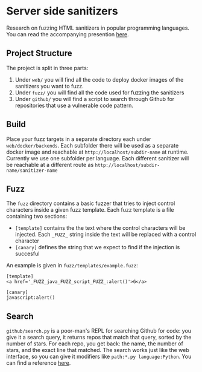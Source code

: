 # Server side sanitizers
Research on fuzzing HTML sanitizers in popular programming languages. You can read the accompanying presention [here](https://docs.google.com/presentation/d/1QrGNP6-8VD9hPVxJo6EoDH1eS4PfHmR5NyFhCKzdPr8/edit#slide=id.g213dfcddbe2_0_14).

## Project Structure

The project is split in three parts:

1. Under `web/` you will find all the code to deploy docker images of the sanitizers you want to fuzz.
2. Under `fuzz/` you will find all the code used for fuzzing the sanitizers
3. Under `github/` you will find a script to search through Github for repositories that use a vulnerable code pattern.

## Build

Place your fuzz targets in a separate directory each under `web/docker/backends`. Each subfolder there will be used as
a separate docker image and reachable at `http://localhost/subdir-name` at runtime. Currently we use one subfolder per
language. Each different sanitizer will be reachable at a different route as `http://localhost/subdir-name/sanitizer-name`

## Fuzz

The `fuzz` directory contains a basic fuzzer that tries to inject control characters inside a given fuzz template. Each fuzz template
is a file containing two sections:

- `[template]` contains the the text where the control characters will be injected. Each `_FUZZ_` string inside the text will be replaced
with a control character
- `[canary]` defines the string that we expect to find if the injection is succesful

An example is given in `fuzz/templates/example.fuzz`:
```
[template]
<a href='_FUZZ_java_FUZZ_script_FUZZ_:alert()'>G</a>

[canary]
javascript:alert()
```


## Search

`github/search.py` is a poor-man's REPL for searching Github for code: you give it a search query, it returns repos that
match that query, sorted by the number of stars. For each repo, you get back: the name, the number of stars, and the exact
line that matched. The search works just like the web interface, so you can give it modifiers like `path:*.py language:Python`.
You can find a reference [here](https://docs.github.com/en/search-github/github-code-search/understanding-github-code-search-syntax#about-code-search-query-structure).
